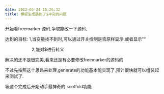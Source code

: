 ```yaml
---
date: 2012-05-24 15:26:32
title: 模板生成遇到了$冲突的问题
---
```



<p>
	开始看freemarker 源码,争取能改一下源码,
</p>
<p>
	达到的目标: 1,当变量找不到时,可以通过开关控制是否原样显示,或者显示""
</p>
<p>
	&nbsp; &nbsp; &nbsp; &nbsp; &nbsp; &nbsp; &nbsp; &nbsp; &nbsp; &nbsp; &nbsp; 2,能对$进行转义
</p>
<p>
	解决的还不是很完美,看来还是有必要修改freemarker的源码的
</p>
<p>
	不过先按照这个思路来处理,generate的功能基本能实现了,预计很快就可以组装起来测试了.
</p>
<p>
	等这个完成后开始动手最神奇的 scoffold功能
</p>